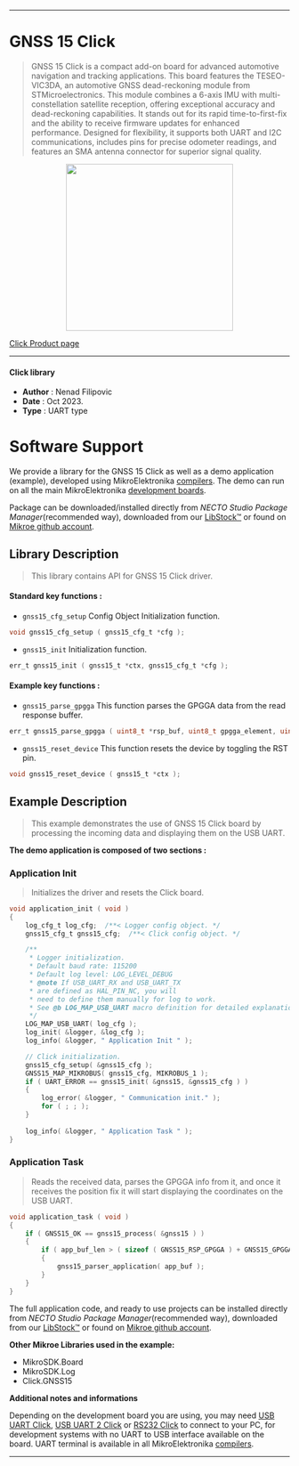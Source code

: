 
---
# GNSS 15 Click

> GNSS 15 Click is a compact add-on board for advanced automotive navigation and tracking applications. This board features the TESEO-VIC3DA, an automotive GNSS dead-reckoning module from STMicroelectronics. This module combines a 6-axis IMU with multi-constellation satellite reception, offering exceptional accuracy and dead-reckoning capabilities. It stands out for its rapid time-to-first-fix and the ability to receive firmware updates for enhanced performance. Designed for flexibility, it supports both UART and I2C communications, includes pins for precise odometer readings, and features an SMA antenna connector for superior signal quality.

<p align="center">
  <img src="https://download.mikroe.com/images/click_for_ide/gnss15_click.png" height=300px>
</p>

[Click Product page](https://www.mikroe.com/gnss-15-click)

---


#### Click library

- **Author**        : Nenad Filipovic
- **Date**          : Oct 2023.
- **Type**          : UART type


# Software Support

We provide a library for the GNSS 15 Click
as well as a demo application (example), developed using MikroElektronika
[compilers](https://www.mikroe.com/necto-studio).
The demo can run on all the main MikroElektronika [development boards](https://www.mikroe.com/development-boards).

Package can be downloaded/installed directly from *NECTO Studio Package Manager*(recommended way), downloaded from our [LibStock&trade;](https://libstock.mikroe.com) or found on [Mikroe github account](https://github.com/MikroElektronika/mikrosdk_click_v2/tree/master/clicks).

## Library Description

> This library contains API for GNSS 15 Click driver.

#### Standard key functions :

- `gnss15_cfg_setup` Config Object Initialization function.
```c
void gnss15_cfg_setup ( gnss15_cfg_t *cfg );
```

- `gnss15_init` Initialization function.
```c
err_t gnss15_init ( gnss15_t *ctx, gnss15_cfg_t *cfg );
```

#### Example key functions :

- `gnss15_parse_gpgga` This function parses the GPGGA data from the read response buffer.
```c
err_t gnss15_parse_gpgga ( uint8_t *rsp_buf, uint8_t gpgga_element, uint8_t *element_data )
```

- `gnss15_reset_device` This function resets the device by toggling the RST pin.
```c
void gnss15_reset_device ( gnss15_t *ctx );
```

## Example Description

> This example demonstrates the use of GNSS 15 Click board by processing
> the incoming data and displaying them on the USB UART.

**The demo application is composed of two sections :**

### Application Init

> Initializes the driver and resets the Click board.

```c
void application_init ( void ) 
{
    log_cfg_t log_cfg;  /**< Logger config object. */
    gnss15_cfg_t gnss15_cfg;  /**< Click config object. */

    /** 
     * Logger initialization.
     * Default baud rate: 115200
     * Default log level: LOG_LEVEL_DEBUG
     * @note If USB_UART_RX and USB_UART_TX 
     * are defined as HAL_PIN_NC, you will 
     * need to define them manually for log to work. 
     * See @b LOG_MAP_USB_UART macro definition for detailed explanation.
     */
    LOG_MAP_USB_UART( log_cfg );
    log_init( &logger, &log_cfg );
    log_info( &logger, " Application Init " );

    // Click initialization.
    gnss15_cfg_setup( &gnss15_cfg );
    GNSS15_MAP_MIKROBUS( gnss15_cfg, MIKROBUS_1 );
    if ( UART_ERROR == gnss15_init( &gnss15, &gnss15_cfg ) ) 
    {
        log_error( &logger, " Communication init." );
        for ( ; ; );
    }
    
    log_info( &logger, " Application Task " );
}
```

### Application Task

> Reads the received data, parses the GPGGA info from it, and once it receives the position fix
> it will start displaying the coordinates on the USB UART.

```c
void application_task ( void ) 
{
    if ( GNSS15_OK == gnss15_process( &gnss15 ) )
    {
        if ( app_buf_len > ( sizeof ( GNSS15_RSP_GPGGA ) + GNSS15_GPGGA_ELEMENT_SIZE ) ) 
        {
            gnss15_parser_application( app_buf );
        }
    }
}
```

The full application code, and ready to use projects can be installed directly from *NECTO Studio Package Manager*(recommended way), downloaded from our [LibStock&trade;](https://libstock.mikroe.com) or found on [Mikroe github account](https://github.com/MikroElektronika/mikrosdk_click_v2/tree/master/clicks).

**Other Mikroe Libraries used in the example:**

- MikroSDK.Board
- MikroSDK.Log
- Click.GNSS15

**Additional notes and informations**

Depending on the development board you are using, you may need
[USB UART Click](https://www.mikroe.com/usb-uart-click),
[USB UART 2 Click](https://www.mikroe.com/usb-uart-2-click) or
[RS232 Click](https://www.mikroe.com/rs232-click) to connect to your PC, for
development systems with no UART to USB interface available on the board. UART
terminal is available in all MikroElektronika
[compilers](https://shop.mikroe.com/compilers).

---
